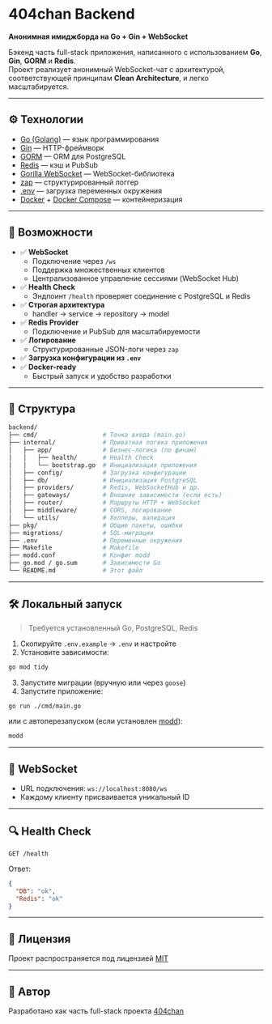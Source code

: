 # 404chan Backend

**Анонимная имиджборда на Go + Gin + WebSocket**

Бэкенд часть full-stack приложения, написанного с использованием **Go**, **Gin**, **GORM** и **Redis**.  
Проект реализует анонимный WebSocket-чат с архитектурой, соответствующей принципам **Clean Architecture**, и легко масштабируется.

---

## ⚙️ Технологии

- [Go (Golang)](https://go.dev/) — язык программирования
- [Gin](https://github.com/gin-gonic/gin) — HTTP-фреймворк
- [GORM](https://gorm.io/) — ORM для PostgreSQL
- [Redis](https://redis.io/) — кэш и PubSub
- [Gorilla WebSocket](https://github.com/gorilla/websocket) — WebSocket-библиотека
- [zap](https://github.com/uber-go/zap) — структурированный логгер
- [.env](https://github.com/joho/godotenv) — загрузка переменных окружения
- [Docker](https://www.docker.com/) + [Docker Compose](https://docs.docker.com/compose/) — контейнеризация

---

## 🚀 Возможности

- ✅ **WebSocket**
  - Подключение через `/ws`
  - Поддержка множественных клиентов
  - Централизованное управление сессиями (WebSocket Hub)
- ✅ **Health Check**
  - Эндпоинт `/health` проверяет соединение с PostgreSQL и Redis
- ✅ **Строгая архитектура**
  - handler → service → repository → model
- ✅ **Redis Provider**
  - Подключение и PubSub для масштабируемости
- ✅ **Логирование**
  - Структурированные JSON-логи через `zap`
- ✅ **Загрузка конфигурации из `.env`**
- ✅ **Docker-ready**  
  - Быстрый запуск и удобство разработки

---

## 📁 Структура

```bash
backend/
├── cmd/                  # Точка входа (main.go)
├── internal/             # Приватная логика приложения
│   ├── app/              # Бизнес-логика (по фичам)
│   │   ├── health/       # Health Check
│   │   └── bootstrap.go  # Инициализация приложения 
│   ├── config/           # Загрузка конфигурации
│   ├── db/               # Инициализация PostgreSQL
│   ├── providers/        # Redis, WebSocketHub и др.
│   ├── gateways/         # Внешние зависимости (если есть)
│   ├── router/           # Маршруты HTTP + WebSocket
│   ├── middleware/       # CORS, логирование
│   └── utils/            # Хелперы, валидация
├── pkg/                  # Общие пакеты, ошибки
├── migrations/           # SQL-миграции
├── .env                  # Переменные окружения
├── Makefile              # Makefile
├── modd.conf             # Конфиг modd
├── go.mod / go.sum       # Зависимости Go
└── README.md             # Этот файл
```

---

## 🛠 Локальный запуск

> Требуется установленный Go, PostgreSQL, Redis

1. Скопируйте `.env.example` → `.env` и настройте
2. Установите зависимости:

```bash
go mod tidy
```

3. Запустите миграции (вручную или через `goose`)
4. Запустите приложение:

```bash
go run ./cmd/main.go
```

или с автоперезапуском (если установлен [modd](https://github.com/cortesi/modd)):

```bash
modd 
```

---

## 📡 WebSocket

- URL подключения: `ws://localhost:8080/ws`
- Каждому клиенту присваивается уникальный ID

---

## 🔍 Health Check

```http
GET /health
```

Ответ:

```json
{
  "DB": "ok",
  "Redis": "ok"
}
```

---

## 📄 Лицензия

Проект распространяется под лицензией [MIT](https://opensource.org/licenses/MIT)

---

## 🧠 Автор

Разработано как часть full-stack проекта [404chan](https://github.com/k1rvl07)
